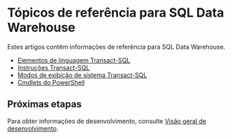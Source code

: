 <properties
   pageTitle="Tópicos de referência de SQL Data Warehouse | Microsoft Azure"
   description="Links de conteúdo de referência para depósito de dados do SQL."
   services="sql-data-warehouse"
   documentationCenter="NA"
   authors="barbkess"
   manager="jhubbard"
   editor=""/>

<tags
   ms.service="sql-data-warehouse"
   ms.devlang="NA"
   ms.topic="article"
   ms.tgt_pltfrm="NA"
   ms.workload="data-services"
   ms.date="08/08/2016"
   ms.author="barbkess;sonyama"/>

# <a name="reference-topics-for-sql-data-warehouse"></a>Tópicos de referência para SQL Data Warehouse

Estes artigos contêm informações de referência para SQL Data Warehouse.

- [Elementos de linguagem Transact-SQL][]
- [Instruções Transact-SQL][]
- [Modos de exibição de sistema Transact-SQL][]
- [Cmdlets do PowerShell][]



## <a name="next-steps"></a>Próximas etapas
Para obter informações de desenvolvimento, consulte [Visão geral de desenvolvimento][].

<!--Image references-->

<!--Article references-->
[Visão geral de desenvolvimento]: sql-data-warehouse-overview-develop.md
[Elementos de linguagem Transact-SQL]: sql-data-warehouse-reference-tsql-language-elements.md
[Instruções Transact-SQL]: sql-data-warehouse-reference-tsql-statements.md
[Modos de exibição de sistema Transact-SQL]: sql-data-warehouse-reference-tsql-system-views.md
[Cmdlets do PowerShell]: sql-data-warehouse-reference-powershell-cmdlets.md


<!--MSDN references-->
